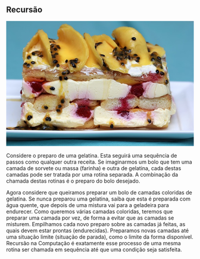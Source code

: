 ## Recursão

![](../assets/recursao.jpg)

Considere o preparo de uma gelatina. Esta seguirá uma sequência de passos como qualquer outra receita. Se imaginarmos um bolo que tem uma camada de sorvete ou massa (farinha) e outra de gelatina, cada destas camadas pode ser tratada por uma rotina separada. A combinação da chamada destas rotinas é o preparo do bolo desejado. 

Agora considere que queiramos preparar um bolo de camadas coloridas de gelatina. Se nunca preparou uma gelatina, saiba que esta é preparada com água quente, que depois de uma mistura vai para a geladeira para endurecer. Como queremos várias camadas coloridas, teremos que preparar uma camada por vez, de forma a evitar que as camadas se misturem. Empilhamos cada novo preparo sobre as camadas já feitas, as quais devem estar prontas (endurecidas). Preparamos novas camadas até uma situação limite (situação de parada), como o limite da forma disponível. Recursão na Computação é exatamente esse processo de uma mesma rotina ser chamada em sequência até que uma condição seja satisfeita.

